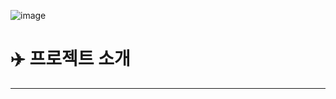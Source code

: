 ![image](https://github.com/user-attachments/assets/f29c7350-b294-49b5-a21b-a669fd03533e)<br>
# :airplane: 프로젝트 소개<br>
----
